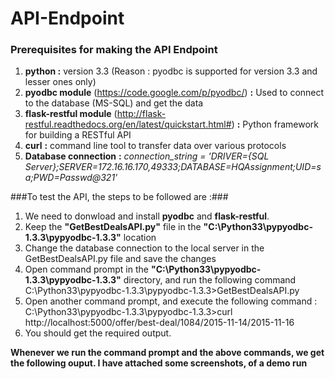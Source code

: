 # API-Endpoint

### Prerequisites for making the API Endpoint ###
 1. **python :** version 3.3  (Reason : pyodbc is supported for version 3.3 and lesser ones only)
 2. **pyodbc module**  (<https://code.google.com/p/pyodbc/>) **:** Used to connect to the database (MS-SQL) and get the data
 3. **flask-restful module** (<http://flask-restful.readthedocs.org/en/latest/quickstart.html#>) **:** Python framework for building    a RESTful API
 4. **curl** **:** command line tool to transfer data over various protocols
 5. **Database connection** **:** 
   *_connection_string = 'DRIVER={SQL  Server};SERVER=172.16.16.170,49333;DATABASE=HQAssignment;UID=sa;PWD=Passwd@321'_*

###To test the API, the steps to be followed are :###
1. We need to donwload and install **pyodbc** and **flask-restful**.
2. Keep the **"GetBestDealsAPI.py"** file in the **"C:\Python33\pypyodbc-1.3.3\pypyodbc-1.3.3\"** location
3. Change the database connection to the local server in the GetBestDealsAPI.py file and save the changes
4. Open command prompt in the **"C:\Python33\pypyodbc-1.3.3\pypyodbc-1.3.3\"** directory, and run the following command
    C:\Python33\pypyodbc-1.3.3\pypyodbc-1.3.3>GetBestDealsAPI.py
5. Open another command prompt, and execute the following command :
   C:\Python33\pypyodbc-1.3.3\pypyodbc-1.3.3>curl http://localhost:5000/offer/best-deal/1084/2015-11-14/2015-11-16
6. You should get the required output.


**Whenever we run the command prompt and the above commands, we get the following ouput. I have attached some screenshots,
  of a demo run**








   
 


 
 
